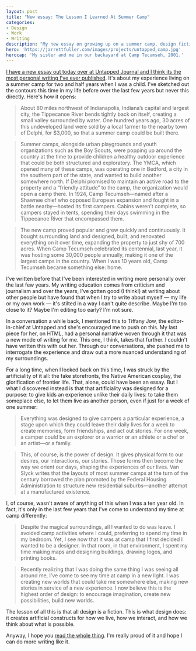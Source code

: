 ```yaml
---
layout: post
title: "New essay: The Lesson I Learned At Summer Camp"
categories:
- Design
- Work
- Writing
description: "My new essay on growing up on a summer camp, design fiction, and imagination."
hero: 'https://jarrettfuller.com/images/projects/untapped_camp.jpg'
herocap: 'My sister and me in our backayard at Camp Tecumseh, 2001.'
---
```


[I have a new essay out today over at Untapped Journal and I think its the most personal writing I've ever published](https://untappedjournal.com/stories/the-lesson-i-learned-at-summer-camp). It's about my experience living on a summer camp for two and half years when I was a child. I've sketched out the contours this time in my life before over the last few years but never this directly. Here's how it opens:

> About 80 miles northwest of Indianapolis, Indiana’s capital and largest city, the Tippecanoe River bends tightly back on itself, creating a small valley surrounded by water. One hundred years ago, 30 acres of this undeveloped land were sold by a local farmer to the nearby town of Delphi, for $3,000, so that a summer camp could be built there.

> Summer camps, alongside urban playgrounds and youth organizations such as the Boy Scouts, were popping up around the country at the time to provide children a healthy outdoor experience that could be both structured and exploratory. The YMCA, which opened many of these camps, was operating one in Bedford, a city in the southern part of the state, and wanted to build another somewhere north. If Delphi promised to maintain an active road to the property and a “friendly attitude” to the camp, the organization would open a camp there. In 1924, Camp Tecumseh—named after a Shawnee chief who opposed European expansion and fought in a battle nearby—hosted its first campers. Cabins weren’t complete, so campers stayed in tents, spending their days swimming in the Tippecanoe River that encompassed them. 

> The new camp proved popular and grew quickly and continuously. It bought surrounding land and designed, built, and renovated everything on it over time, expanding the property to just shy of 700 acres. When Camp Tecumseh celebrated its centennial, last year, it was hosting some 30,000 people annually, making it one of the largest camps in the country. When I was 10 years old, Camp Tecumseh became something else: home.

I've written before that I've been interested in writing more personally over the last few years. My writing education comes from criticism and journalism and over the years, I've gotten good (I think!) at writing about other people but have found that when I try to write about myself — my life or my own work — it's stilted in a way I can't quite describe. Maybe I'm too close to it? Maybe I'm editing too early? I'm not sure.

In a conversation a while back, I mentioned this to Tiffany Jow, the editor-in-chief at Untapped and she's encouraged me to push on this. My last piece for her, on HTML, had a personal narrative woven through it that was a new mode of writing for me. This one, I think, takes that further. I couldn't have written this with out her. Through our conversations, she pushed me to interrogate the experience and draw out a more nuanced understanding of my surroundings. 

For a long time, when I looked back on this time, I was struck by the artificiality of it all: the fake storefronts, the Native American cosplay, the glorification of frontier life. That, alone, could have been an essay. But I what I discovered instead is that that artificiality was designed for a purpose: to give kids an experience unlike their daily lives: to take them someplace else, to let them live as another person, even if just for a week of one summer:

> Everything was designed to give campers a particular experience, a stage upon which they could leave their daily lives for a week to create memories, form friendships, and act out stories. For one week, a camper could be an explorer or a warrior or an athlete or a chef or an artist—or a family. 

> This, of course, is the power of design. It gives physical form to our desires, our interactions, our stories. Those forms then become the way we orient our days, shaping the experiences of our lives. Van Slyck writes that the layouts of most summer camps at the turn of the century borrowed the plan promoted by the Federal Housing Administration to structure new residential suburbs—another attempt at a manufactured existence.

I, of course, wasn't aware of anything of this when I was a ten year old. In fact, it's only in the last few years that I've come to understand my time at camp differently:

> Despite the magical surroundings, all I wanted to do was leave. I avoided camp activities where I could, preferring to spend my time in my bedroom. Yet, I see now that it was at camp that I first decided I wanted to be a designer. In that room, in that environment, I spent my time making maps and designing buildings, drawing logos, and printing books. 

> Recently realizing that I was doing the same thing I was seeing all around me, I’ve come to see my time at camp in a new light. I was creating new worlds that could take me somewhere else, making new stories in service of a new experience. I now believe this is the highest order of design: to encourage imagination, create new possibilities, build new worlds.

The lesson of all this is that all design is a fiction. This is what design does: it creates artificial constructs for how we live, how we interact, and how we think about what is possible. 

Anyway, I hope you [read the whole thing](https://untappedjournal.com/stories/the-lesson-i-learned-at-summer-camp). I'm really proud of it and hope I can do more writing like it.
